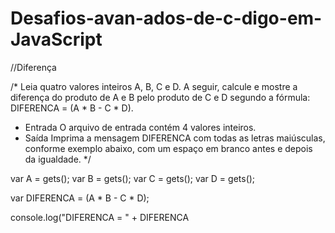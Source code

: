 # Desafios-avan-ados-de-c-digo-em-JavaScript

//Diferença

/*
Leia quatro valores inteiros A, B, C e D. A seguir, calcule e mostre a
diferença do produto de A e B pelo produto de C e D segundo a fórmula:
DIFERENCA = (A * B - C * D).
- Entrada
O arquivo de entrada contém 4 valores inteiros.
- Saída
Imprima a mensagem DIFERENCA com todas as letras maiúsculas, conforme exemplo
abaixo, com um espaço em branco antes e depois da igualdade.
*/

var A = gets();
var B = gets();
var C = gets();
var D = gets();

var DIFERENCA = (A * B - C * D);

console.log("DIFERENCA = " + DIFERENCA
